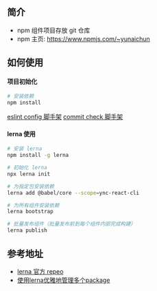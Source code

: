 ## 简介

- npm 组件项目存放 git 仓库
- npm 主页: https://www.npmjs.com/~yunaichun

## 如何使用

#### 项目初始化

```bash
# 安装依赖
npm install
```
[eslint config 脚手架](https://github.com/yunaichun/ync-lerna-packages/tree/master/packages/ync-cli-eslint-config)
[commit check 脚手架](https://github.com/yunaichun/ync-lerna-packages/tree/master/packages/ync-cli-commit-check)


#### lerna 使用

```bash
# 安装 lerna
npm install -g lerna

# 初始化 lerna
npx lerna init

# 为指定包安装依赖
lerna add @babel/core --scope=ync-react-cli

# 为所有组件安装依赖
lerna bootstrap

# 批量发布组件（批量发布前到每个组件内部完成构建）
lerna publish
```

## 参考地址
- [lerna 官方 repeo](https://github.com/lerna/lerna)
- [使用lerna优雅地管理多个package](https://zhuanlan.zhihu.com/p/35237759)
